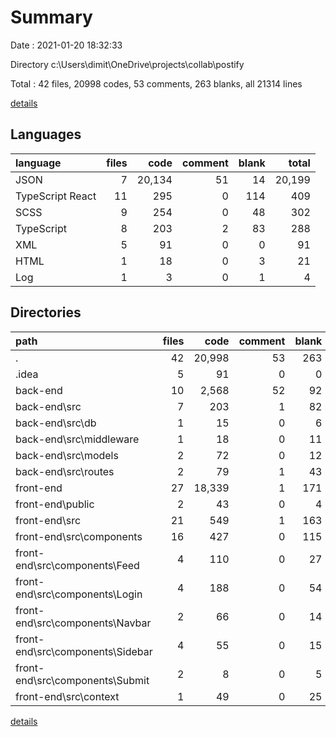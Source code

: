 # Summary

Date : 2021-01-20 18:32:33

Directory c:\Users\dimit\OneDrive\projects\collab\postify

Total : 42 files,  20998 codes, 53 comments, 263 blanks, all 21314 lines

[details](details.md)

## Languages
| language | files | code | comment | blank | total |
| :--- | ---: | ---: | ---: | ---: | ---: |
| JSON | 7 | 20,134 | 51 | 14 | 20,199 |
| TypeScript React | 11 | 295 | 0 | 114 | 409 |
| SCSS | 9 | 254 | 0 | 48 | 302 |
| TypeScript | 8 | 203 | 2 | 83 | 288 |
| XML | 5 | 91 | 0 | 0 | 91 |
| HTML | 1 | 18 | 0 | 3 | 21 |
| Log | 1 | 3 | 0 | 1 | 4 |

## Directories
| path | files | code | comment | blank | total |
| :--- | ---: | ---: | ---: | ---: | ---: |
| . | 42 | 20,998 | 53 | 263 | 21,314 |
| .idea | 5 | 91 | 0 | 0 | 91 |
| back-end | 10 | 2,568 | 52 | 92 | 2,712 |
| back-end\src | 7 | 203 | 1 | 82 | 286 |
| back-end\src\db | 1 | 15 | 0 | 6 | 21 |
| back-end\src\middleware | 1 | 18 | 0 | 11 | 29 |
| back-end\src\models | 2 | 72 | 0 | 12 | 84 |
| back-end\src\routes | 2 | 79 | 1 | 43 | 123 |
| front-end | 27 | 18,339 | 1 | 171 | 18,511 |
| front-end\public | 2 | 43 | 0 | 4 | 47 |
| front-end\src | 21 | 549 | 1 | 163 | 713 |
| front-end\src\components | 16 | 427 | 0 | 115 | 542 |
| front-end\src\components\Feed | 4 | 110 | 0 | 27 | 137 |
| front-end\src\components\Login | 4 | 188 | 0 | 54 | 242 |
| front-end\src\components\Navbar | 2 | 66 | 0 | 14 | 80 |
| front-end\src\components\Sidebar | 4 | 55 | 0 | 15 | 70 |
| front-end\src\components\Submit | 2 | 8 | 0 | 5 | 13 |
| front-end\src\context | 1 | 49 | 0 | 25 | 74 |

[details](details.md)